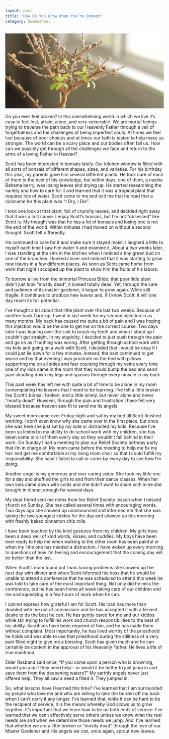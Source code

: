 ```yaml
---
layout: post
title: "How Do You Grow When You’re Broken"
category: homeschool
---
```

![bonsai tree](/assets/images/bonsai-tree.jpg)

Do you ever feel broken? In this overwhelming world in which we live it’s easy to feel lost, afraid, alone, and very vulnerable. We are mortal beings trying to traverse the path back to our Heavenly Father through a veil of forgetfulness and the challenges of being imperfect souls. At times we feel lost because of poor choices and at times our faith is tested to help make us stronger. The world can be a scary place and our bodies often fail us. How can we possibly get through all the challenges we face and return to the arms of a loving Father in Heaven?

Scott has been interested in bonsais lately. Our kitchen window is filled with all sorts of bonsais of different shapes, sizes, and varieties. For his birthday this year, my parents gave him several different plants. He took care of each of them to the best of his knowledge, but within days, one of them, a nashia Bahama berry, was losing leaves and drying up. He started researching the variety and how to care for it and learned that it was a tropical plant that requires lots of water. Scott came to me and told me that he read that a nickname for this plant was “I Dry, I Die”.

I took one look at that plant, full of crunchy leaves, and decided right away that it was a lost cause. I enjoy Scott’s bonsais, but I’m not “obsessed” like Scott is. My thought was that he has a lot of bonsais and losing one is not the end of the world. Within minutes I had moved on without a second thought. Scott felt differently.

He continued to care for it and make sure it stayed moist. I laughed a little to myself each time I saw him water it and examine it. About a two weeks later, I was standing at the sink in the kitchen when I noticed a tiny green bud on one of the branches. I looked closer and noticed that it was starting to grow new leaves in a few different places. As soon as Scott came home from work that night I scooped up the plant to show him the fruits of his labors.

To borrow a line from the immortal Princess Bride, that poor little plant didn’t just look “mostly dead”, it looked totally dead. Yet, through the care and patience of its master gardener, it began to grow again. While still fragile, it continues to produce new leaves and, if I know Scott, it will one day reach its full potential.

I’ve thought a lot about that little plant over the last two weeks. Because of another back flare-up, I went in last week for my second injection in as many months. My back has caused me quite a bit of pain and I was hoping this injection would be the one to get me on the correct course. Two days later I was leaning over the sink to brush my teeth and when I stood up I couldn’t get straight. In my stupidity, I decided to just push through the pain and go on as if nothing was wrong. After getting through school work with my kids and going on a walk with Scott, I decided that I would be okay if I could just lie down for a few minutes. Instead, the pain continued to get worse and by that evening I was prostrate on the bed with pillows supporting me on all sides and fear coursing through my veins every time one of my kids came in the room that they would bump the bed and send pain shooting down my legs and spasms through every muscle in my back.

This past week has left me with quite a bit of time to be alone in my room contemplating the lessons that I need to be learning. I’ve felt a little broken like Scott’s bonsai; broken, and a little lonely, but never alone and never “mostly dead”. However, through the pain and frustration I have felt very blessed because heaven saw fit to send me its angels.

My sweet mom came over Friday night and sat by my bed till Scott finished working. I don’t even know why she came over in the first place, but once she was here she just sat by my side or distracted my kids. Because I’ve been so limited in my ability to do school work with my children, she has taken some or all of them every day so they wouldn’t fall behind in their work. On Sunday I had a meeting to plan our Relief Society birthday party that I’m in charge of. My mom came before the meeting to help me fix my hair and get me comfortable in my living room chair so that I could fulfill my responsibility. She hasn’t failed to call or come by every day to see how I’m doing.

Another angel is my generous and ever caring sister. She took my little one for a day and shuffled the girls to and from their dance classes. When her own kids came down with colds and she didn’t want to share with mine she brought in dinner, enough for several days.

My dear friend sent me notes from her Relief Society lesson when I missed church on Sunday. She has called several times with encouraging words. Two days ago she showed up unannounced and informed me that she was taking the two youngest kiddos for the day and showed up this morning with freshly baked cinnamon chip rolls.

I have been touched by the kind gestures from my children. My girls have been a deep well of kind words, kisses, and cuddles. My boys have been ever ready to help me when walking to the other room has been painful or when my little one has needed a distraction. I have woken up every morning to questions of how I’m feeling and encouragement that the coming day will be better than the last.

When Scott’s mom found out I was having problems she showed up the next day with dinner and when Scott informed his boss that he would be unable to attend a conference that he was scheduled to attend this week he was told to take care of the most important thing. Not only did he miss the conference, but he has been home all week taking care of our children and me and squeezing in a few hours of work when he can.

I cannot express how grateful I am for Scott. His load has more than doubled with me out of commission and he has accepted it with a fervent desire to do the best he can. He has gently cared for me and our kiddos while still trying to fulfill his work and church responsibilities to the best of his ability. Sacrifices have been required of him, and he has made them without complaint. Most importantly, he has lived worthy of the priesthood he holds and was able to use that priesthood during the stillness of a very pain filled night to give me a blessing. Scott has given much and he can certainly be content in the approval of his Heavenly Father. He lives a life of true manhood.

Elder Rasband said once, “If you come upon a person who is drowning, would you ask if they need help – or would it be better to just jump in and save them from the deepening waters?” My earthly angels never just offered help. They all saw a need a filled it. They jumped in.

So, what lessons have I learned this time? I’ve learned that I am surrounded by people who love me and who are willing to take the burden off my back when I can’t carry it any longer. I’ve learned that, while it can be hard to be the recipient of service, it is the means whereby God allows us to grow together. It’s important that we learn how to be on both ends of service. I’ve learned that we can’t effectively serve others unless we know what the real needs are and when we determine those needs we jump. And, I’ve learned that whether we are a little broken or “mostly dead” through the love of our Master Gardener and His angels we can, once again, sprout new leaves.
